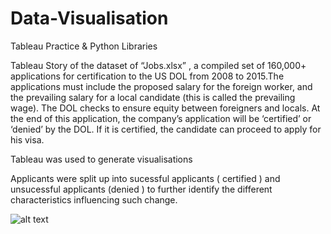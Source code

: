 # Data-Visualisation
Tableau Practice &amp; Python Libraries

Tableau Story of the dataset of “Jobs.xlsx” , a compiled set of 160,000+ applications for certification to the US DOL from 2008 to 2015.The applications must include the proposed salary for the foreign worker, and the prevailing salary for a local candidate (this is called the prevailing wage). The DOL checks to ensure equity between foreigners and locals. At the end of this application, the company’s application will be ‘certified’ or ‘denied’ by the DOL. If it is certified, the candidate can proceed to apply for his visa.

Tableau was used to generate visualisations 

Applicants were split up into sucessful applicants ( certified ) and unsucessful applicants (denied ) to further identify the different characteristics influencing such change.

![alt text](https://i0.wp.com/dataismm.ai/wp-content/uploads/2019/04/tableau-logo.png?ssl=1)
